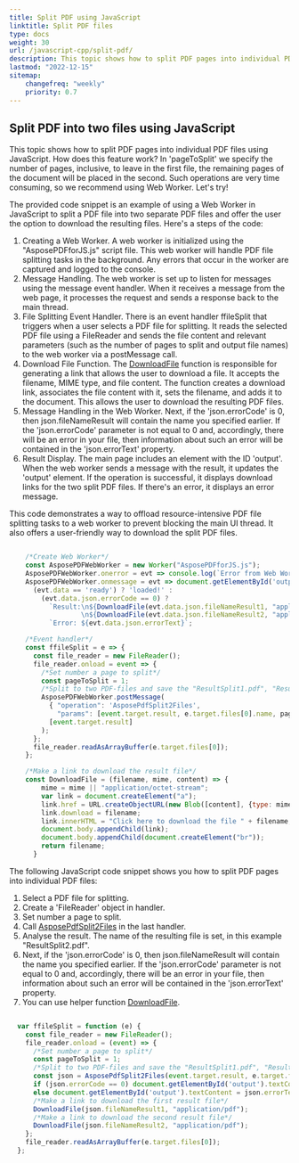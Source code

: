 ```yaml
---
title: Split PDF using JavaScript
linktitle: Split PDF files
type: docs
weight: 30
url: /javascript-cpp/split-pdf/
description: This topic shows how to split PDF pages into individual PDF files with Aspose.PDF for JavaScript via C++ .
lastmod: "2022-12-15"
sitemap:
    changefreq: "weekly"
    priority: 0.7
---
```


## Split PDF into two files using JavaScript

This topic shows how to split PDF pages into individual PDF files using JavaScript. How does this feature work? In 'pageToSplit' we specify the number of pages, inclusive, to leave in the first file, the remaining pages of the document will be placed in the second. Such operations are very time consuming, so we recommend using Web Worker. Let's try!

The provided code snippet is an example of using a Web Worker in JavaScript to split a PDF file into two separate PDF files and offer the user the option to download the resulting files. Here's a steps of the code:

1. Creating a Web Worker. A web worker is initialized using the "AsposePDFforJS.js" script file. This web worker will handle PDF file splitting tasks in the background. Any errors that occur in the worker are captured and logged to the console.
1. Message Handling. The web worker is set up to listen for messages using the message event handler. When it receives a message from the web page, it processes the request and sends a response back to the main thread.
1. File Splitting Event Handler. There is an event handler ffileSplit that triggers when a user selects a PDF file for splitting. It reads the selected PDF file using a FileReader and sends the file content and relevant parameters (such as the number of pages to split and output file names) to the web worker via a postMessage call.
1. Download File Function. The [DownloadFile](https://reference.aspose.com/pdf/javascript-cpp/misc/downloadfile/) function is responsible for generating a link that allows the user to download a file. It accepts the filename, MIME type, and file content. The function creates a download link, associates the file content with it, sets the filename, and adds it to the document. This allows the user to download the resulting PDF files.
1. Message Handling in the Web Worker. Next, if the 'json.errorCode' is 0, then json.fileNameResult will contain the name you specified earlier. If the 'json.errorCode' parameter is not equal to 0 and, accordingly, there will be an error in your file, then information about such an error will be contained in the 'json.errorText' property.
1. Result Display. The main page includes an element with the ID 'output'. When the web worker sends a message with the result, it updates the 'output' element. If the operation is successful, it displays download links for the two split PDF files. If there's an error, it displays an error message.

This code demonstrates a way to offload resource-intensive PDF file splitting tasks to a web worker to prevent blocking the main UI thread. It also offers a user-friendly way to download the split PDF files.

```js

    /*Create Web Worker*/
    const AsposePDFWebWorker = new Worker("AsposePDFforJS.js");
    AsposePDFWebWorker.onerror = evt => console.log(`Error from Web Worker: ${evt.message}`);
    AsposePDFWebWorker.onmessage = evt => document.getElementById('output').textContent = 
      (evt.data == 'ready') ? 'loaded!' :
        (evt.data.json.errorCode == 0) ?
          `Result:\n${DownloadFile(evt.data.json.fileNameResult1, "application/pdf", evt.data.params[0])}
                  \n${DownloadFile(evt.data.json.fileNameResult2, "application/pdf", evt.data.params[1])}` :
          `Error: ${evt.data.json.errorText}`;

    /*Event handler*/
    const ffileSplit = e => {
      const file_reader = new FileReader();
      file_reader.onload = event => {
        /*Set number a page to split*/
        const pageToSplit = 1;
        /*Split to two PDF-files and save the "ResultSplit1.pdf", "ResultSplit2.pdf" - Ask Web Worker*/
        AsposePDFWebWorker.postMessage(
          { "operation": 'AsposePdfSplit2Files',
            "params": [event.target.result, e.target.files[0].name, pageToSplit, "ResultSplit1.pdf", "ResultSplit2.pdf"] },
          [event.target.result]
        );
      };
      file_reader.readAsArrayBuffer(e.target.files[0]);
    };

    /*Make a link to download the result file*/
    const DownloadFile = (filename, mime, content) => {
        mime = mime || "application/octet-stream";
        var link = document.createElement("a"); 
        link.href = URL.createObjectURL(new Blob([content], {type: mime}));
        link.download = filename;
        link.innerHTML = "Click here to download the file " + filename;
        document.body.appendChild(link); 
        document.body.appendChild(document.createElement("br"));
        return filename;
      }
```

The following JavaScript code snippet shows you how to split PDF pages into individual PDF files:

1. Select a PDF file for splitting.
1. Create a 'FileReader' object in handler.
1. Set number a page to split.
1. Call [AsposePdfSplit2Files](https://reference.aspose.com/pdf/javascript-cpp/core/asposepdfsplit2files/) in the last handler.
1. Analyse the result. The name of the resulting file is set, in this example "ResultSplit2.pdf".
1. Next, if the 'json.errorCode' is 0, then json.fileNameResult will contain the name you specified earlier. If the 'json.errorCode' parameter is not equal to 0 and, accordingly, there will be an error in your file, then information about such an error will be contained in the 'json.errorText' property.
1. You can use helper function [DownloadFile](https://reference.aspose.com/pdf/javascript-cpp/misc/downloadfile/).

```js

  var ffileSplit = function (e) {
    const file_reader = new FileReader();
    file_reader.onload = (event) => {
      /*Set number a page to split*/
      const pageToSplit = 1;
      /*Split to two PDF-files and save the "ResultSplit1.pdf", "ResultSplit2.pdf"*/
      const json = AsposePdfSplit2Files(event.target.result, e.target.files[0].name, pageToSplit, "ResultSplit1.pdf", "ResultSplit2.pdf");
      if (json.errorCode == 0) document.getElementById('output').textContent = e.target.files[0].name + " split: " + json.fileNameResult1 + ", " + json.fileNameResult2;
      else document.getElementById('output').textContent = json.errorText;
      /*Make a link to download the first result file*/
      DownloadFile(json.fileNameResult1, "application/pdf");
      /*Make a link to download the second result file*/
      DownloadFile(json.fileNameResult2, "application/pdf");
    };
    file_reader.readAsArrayBuffer(e.target.files[0]);
  };
```





